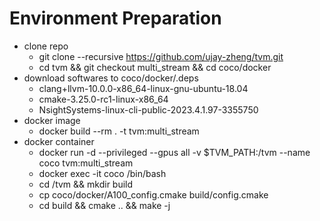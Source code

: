 # Environment Preparation
* clone repo
  * git clone --recursive https://github.com/ujay-zheng/tvm.git
  * cd tvm && git checkout multi_stream && cd coco/docker
* download softwares to coco/docker/.deps
  * clang+llvm-10.0.0-x86_64-linux-gnu-ubuntu-18.04
  * cmake-3.25.0-rc1-linux-x86_64
  * NsightSystems-linux-cli-public-2023.4.1.97-3355750
* docker image
  * docker build --rm . -t tvm:multi_stream
* docker container
  * docker run -d --privileged --gpus all -v $TVM_PATH:/tvm --name coco tvm:multi_stream
  * docker exec -it coco /bin/bash
  * cd /tvm && mkdir build
  * cp coco/docker/A100_config.cmake build/config.cmake
  * cd build && cmake .. && make -j